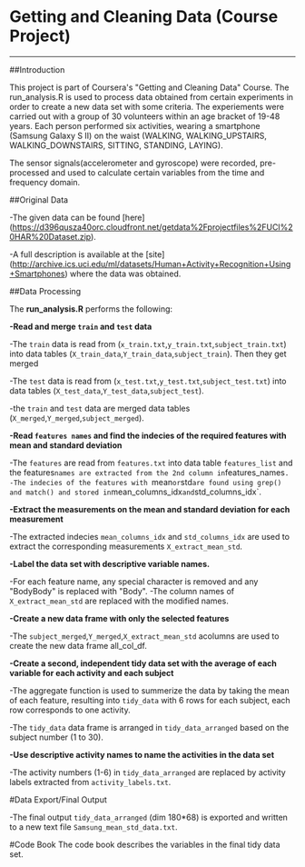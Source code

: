 # Getting and Cleaning Data (Course Project)
-------------
##Introduction

This project is part of Coursera's "Getting and Cleaning Data" Course. The run_analysis.R is used to process data obtained from certain experiments in order to create a new data set with some criteria. The experiements were carried out with a group of 30 volunteers within an age bracket of 19-48 years. Each person performed six activities, wearing a smartphone (Samsung Galaxy S II) on the waist (WALKING, WALKING_UPSTAIRS, WALKING_DOWNSTAIRS, SITTING, STANDING, LAYING).

The sensor signals(accelerometer and gyroscope) were recorded, pre-processed and used to calculate certain variables from the time and frequency domain.


##Original Data

-The given data can be found [here] (https://d396qusza40orc.cloudfront.net/getdata%2Fprojectfiles%2FUCI%20HAR%20Dataset.zip).

-A full description is available at the [site] (http://archive.ics.uci.edu/ml/datasets/Human+Activity+Recognition+Using+Smartphones) where the data was obtained.


##Data Processing 

The **run_analysis.R** performs the following:

**-Read and merge `train` and `test` data**

-The `train` data is read from (`x_train.txt`,`y_train.txt`,`subject_train.txt`) into data tables (`X_train_data`,`Y_train_data`,`subject_train`). Then they get merged 

-The `test` data is read from (`x_test.txt`,`y_test.txt`,`subject_test.txt`) into data tables (`X_test_data`,`Y_test_data`,`subject_test`). 

-the `train` and `test` data are merged data tables (`X_merged`,`Y_merged`,`subject_merged`).

**-Read `features names` and find the indecies of the required features with mean and standard deviation**

-The `features` are read from `features.txt` into data table `features_list` and the features` names are extracted from the 2nd column in `features_names`.
-The indecies of the features with `mean` or `std` are found using grep() and match() and stored in `mean_columns_idx` and `std_columns_idx`.

**-Extract the measurements on the mean and standard deviation for each measurement**

-The extracted indecies `mean_columns_idx` and `std_columns_idx` are used to extract the corresponding measurements `X_extract_mean_std`.

**-Label the data set with descriptive variable names.**

-For each feature name, any special character is removed and any "BodyBody" is replaced with "Body".
-The column names of `X_extract_mean_std` are replaced with the modified names.

**-Create a new data frame with only the selected features**

-The `subject_merged`,`Y_merged`,`X_extract_mean_std` acolumns are used to create the new data frame all_col_df.

**-Create a second, independent tidy data set with the average of each variable for each activity and each subject**

-The aggregate function is used to summerize the data by taking the mean of each feature, resulting into `tidy_data` with 6 rows for each subject, each row corresponds to one activity.

-The `tidy_data` data frame is arranged in `tidy_data_arranged` based on the subject number (1 to 30).

**-Use descriptive activity names to name the activities in the data set**

-The activity numbers (1-6) in `tidy_data_arranged` are replaced by  activity labels extracted from  `activity_labels.txt`.

#Data Export/Final Output

-The final output `tidy_data_arranged` (dim 180*68) is exported and written to a new text file `Samsung_mean_std_data.txt`.

#Code Book
The code book describes the variables in the final tidy data set.


 
